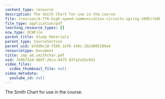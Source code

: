 ```yaml
---
content_type: resource
description: The Smith Chart for use in the course.
file: /courses/6-776-high-speed-communication-circuits-spring-2005/7e0b72e4d8df26cad47583fa2a2bc031_imp_ad_smithchar.pdf
file_type: application/pdf
learning_resource_types: []
ocw_type: OCWFile
parent_title: Study Materials
parent_type: CourseSection
parent_uid: b7dd6c18-f505-1ef6-146c-2b2d005189a4
resourcetype: Document
title: imp_ad_smithchar.pdf
uid: 7e0b72e4-d8df-26ca-d475-83fa2a2bc031
video_files:
  video_thumbnail_file: null
video_metadata:
  youtube_id: null
---
```

The Smith Chart for use in the course.

